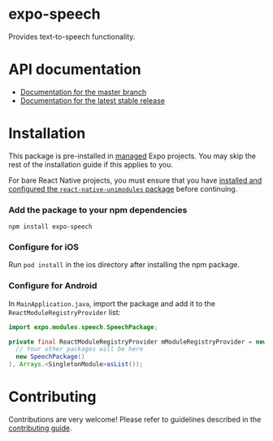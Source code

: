 # expo-speech

Provides text-to-speech functionality.

# API documentation

- [Documentation for the master branch](https://github.com/expo/expo/blob/master/docs/pages/versions/unversioned/sdk/speech.md)
- [Documentation for the latest stable release](https://docs.expo.io/versions/latest/sdk/speech/)

# Installation

This package is pre-installed in [managed](https://docs.expo.io/versions/latest/introduction/managed-vs-bare/) Expo projects. You may skip the rest of the installation guide if this applies to you.

For bare React Native projects, you must ensure that you have [installed and configured the `react-native-unimodules` package](https://github.com/react-native-unimodules) before continuing.

### Add the package to your npm dependencies

```
npm install expo-speech
```

### Configure for iOS

Run `pod install` in the ios directory after installing the npm package.

### Configure for Android

In `MainApplication.java`, import the package and add it to the `ReactModuleRegistryProvider` list:
```java
import expo.modules.speech.SpeechPackage;
```
```java
private final ReactModuleRegistryProvider mModuleRegistryProvider = new ReactModuleRegistryProvider(Arrays.<Package>asList(
  // Your other packages will be here
  new SpeechPackage()
), Arrays.<SingletonModule>asList());
```

# Contributing

Contributions are very welcome! Please refer to guidelines described in the [contributing guide]( https://github.com/expo/expo#contributing).
